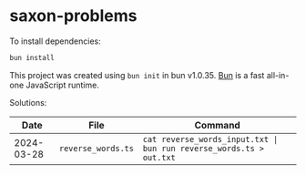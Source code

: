 # saxon-problems

To install dependencies:

```bash
bun install
```

This project was created using `bun init` in bun v1.0.35. [Bun](https://bun.sh) is a fast all-in-one JavaScript runtime.

Solutions:

| Date       | File               | Command                      |
| ---------- | ------------------ | ---------------------------- | 
| 2024-03-28 | `reverse_words.ts` | `cat reverse_words_input.txt \| bun run reverse_words.ts > out.txt` |
